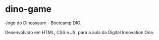 # dino-game
Jogo do Dinossauro - Bootcamp DIO.

Desenvolvido em HTML, CSS e JS, para a aula da Digital Innovation One.
